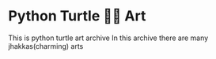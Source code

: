 # Python Turtle 🐢🐢 Art
This is python turtle art archive
In this archive there are many jhakkas(charming) arts
